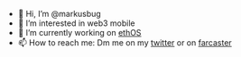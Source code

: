 - 👋 Hi, I’m @markusbug
- 👀 I’m interested in web3 mobile
- 🌱 I’m currently working on [ethOS](https://www.ethosmobile.org/)
- 📫 How to reach me: Dm me on my [twitter](https://twitter.com/mhaas_eth) or on [farcaster](https://fcast.me/markus)
